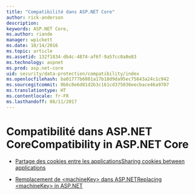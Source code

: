 ```yaml
---
title: "Compatibilité dans ASP.NET Core"
author: rick-anderson
description: 
keywords: ASP.NET Core,
ms.author: riande
manager: wpickett
ms.date: 10/14/2016
ms.topic: article
ms.assetid: 132f1834-db4c-4874-af6f-9a57cc0a8e83
ms.technology: aspnet
ms.prod: asp.net-core
uid: security/data-protection/compatibility/index
ms.openlocfilehash: ba01777b6801a17b18d9da95ec75643a24c1c942
ms.sourcegitcommit: 0b6c8e6d81d2b3c161cd375036eecbace46a9707
ms.translationtype: HT
ms.contentlocale: fr-FR
ms.lasthandoff: 08/11/2017
---
```

# <a name="compatibility-in-aspnet-core"></a><span data-ttu-id="4ae5c-103">Compatibilité dans ASP.NET Core</span><span class="sxs-lookup"><span data-stu-id="4ae5c-103">Compatibility in ASP.NET Core</span></span>

* [<span data-ttu-id="4ae5c-104">Partage des cookies entre les applications</span><span class="sxs-lookup"><span data-stu-id="4ae5c-104">Sharing cookies between applications</span></span>](cookie-sharing.md)

* [<span data-ttu-id="4ae5c-105">Remplacement de \<machineKey> dans ASP.NET</span><span class="sxs-lookup"><span data-stu-id="4ae5c-105">Replacing \<machineKey> in ASP.NET</span></span>](replacing-machinekey.md)
